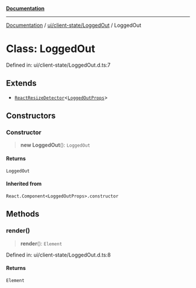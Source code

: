 [**Documentation**](../../../../index.md)

***

[Documentation](../../../../index.md) / [ui/client-state/LoggedOut](../index.md) / LoggedOut

# Class: LoggedOut

Defined in: ui/client-state/LoggedOut.d.ts:7

## Extends

- [`ReactResizeDetector`](../../../../perspective-client/variables/ReactResizeDetector.md)\<[`LoggedOutProps`](../interfaces/LoggedOutProps.md)\>

## Constructors

### Constructor

> **new LoggedOut**(): `LoggedOut`

#### Returns

`LoggedOut`

#### Inherited from

`React.Component<LoggedOutProps>.constructor`

## Methods

### render()

> **render**(): `Element`

Defined in: ui/client-state/LoggedOut.d.ts:8

#### Returns

`Element`
